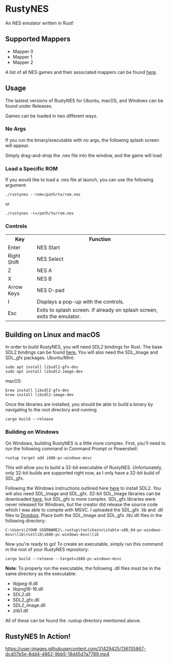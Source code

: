 # RustyNES

An NES emulator written in Rust!

## Supported Mappers
* Mapper 0
* Mapper 1
* Mapper 2

A list of all NES games and their associated mappers can be found <a href="http://tuxnes.sourceforge.net/nesmapper.txt">here</a>.

## Usage
The lastest versions of RustyNES for Ubuntu, macOS, and Windows can be found under Releases.

Games can be loaded in two different ways. 

### No Args
If you run the binary/executable with no args, the following splash screen will appear.

Simply drag-and-drop the .nes file into the window, and the game will load

### Load a Specific ROM
If you would like to load a .nes file at launch, you can use the following argument:
```
./rustynes --rom=/path/to/rom.nes
```
or 
```
./rustynes -r=/path/to/rom.nes
```

### Controls
<table>
  <tr>
    <th>Key</th>
    <th>Function</th>
  </tr>
  <tr>
    <td>Enter</td>
    <td>NES Start</td>
  </tr>
  <tr>
    <td>Right Shift</td>
    <td>NES Select</td>
  </tr>
  <tr>
    <td>Z</td>
    <td>NES A</td>
  </tr>
  <tr>
    <td>X</td>
    <td>NES B</td>
  </tr>
  <tr>
    <td>Arrow Keys</td>
    <td>NES D-pad</td>
  </tr>
  <tr>
    <td>I</td>
    <td>Displays a pop-up with the controls.</td>
  </tr>
  <tr>
    <td>Esc</td>
    <td>Exits to splash screen. If already on splash screen, exits the emulator.</td>
  </tr>
</table>

## Building on Linux and macOS
In order to build RustyNES, you will need SDL2 bindings for Rust. The base SDL2 bindings can be found <a href="https://github.com/Rust-SDL2/rust-sdl2">here.</a> You will also need the SDL_Image and SDL_gfx packages.
Ubuntu/Mint:
```
sudo apt install libsdl2-gfx-dev
sudo apt install libsdl2-image-dev
```
macOS:
```
brew install libsdl2-gfx-dev
brew install libsdl2-image-dev
```
Once the libraries are installed, you should be able to build a binary by navigating to the root directory and running
```
cargo build --release
```

### Building on Windows
On Windows, building RustyNES is a little more complex. First, you'll need to run the following command in Command Prompt or Powershell:
```
rustup target add i686-pc-windows-msvc
```
This will allow you to build a 32-bit executable of RustyNES. Unfortunately, only 32-bit builds are supported right now, as I only have a 32-bit build of SDL_gfx.

Following the Windows instructions outlined here <a href="https://github.com/Rust-SDL2/rust-sdl2">here</a> to install SDL2. You will also need SDL_Image and SDL_gfx. 32-bit SDL_Image libraries can be downloaded <a href="https://www.libsdl.org/projects/SDL_image/">here</a>, but SDL_gfx is more complex. SDL_gfx libraries were never released for Windows, but the creator did release the source code which I was able to compile with MSVC. I uploaded the SDL_gfx .lib and .dll files to <a href="https://www.dropbox.com/sh/tmzw9yseh3voie7/AADYmemWPv45N94fSCW--rU3a?dl=0">Dropbox</a>. Place both the SDL_Image and SDL_gfx .lib/.dll files in the following directory:
```
C:\Users\{YOUR USERNAME}\.rustup\toolchains\stable-x86_64-pc-windows-msvc\lib\rustlib\i686-pc-windows-msvc\lib
```

Now you're ready to go! To create an executable, simply run this command in the root of your RustyNES repository:
```
cargo build --release --target=i686-pc-windows-msvc
```
**Note**: To properly run the executable, the following .dll files must be in the same directory as the executable:
* libjpeg-9.dll
* libpng16-16.dll
* SDL2.dll
* SDL2_gfx.dll
* SDL2_image.dll
* zlib1.dll

All of these can be found the .rustup directory mentioned above.

## RustyNES In Action!
https://user-images.githubusercontent.com/31429425/136135867-dcd07b5e-8dd4-4862-9bb5-18d45d7a7789.mp4

